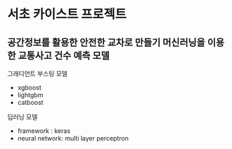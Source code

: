  서초 카이스트 프로젝트
=======================
공간정보를 활용한 안전한 교차로 만들기
머신러닝을 이용한 교통사고 건수 예측 모델 
----------------------------

그래디언트 부스팅 모델 
- xgboost
- lightgbm
- catboost 

딥러닝 모델  
- framework : keras 
- neural network: multi layer perceptron

